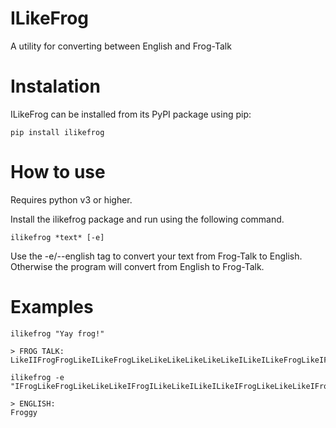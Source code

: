 # ILikeFrog

A utility for converting between English and Frog-Talk

# Instalation
ILikeFrog can be installed from its PyPI package using pip:

    pip install ilikefrog

# How to use
Requires python v3 or higher.

Install the ilikefrog package and run using the following command.

    ilikefrog *text* [-e]

Use the -e/--english tag to convert your text from Frog-Talk to English.
Otherwise the program will convert from English to Frog-Talk.

# Examples

    ilikefrog "Yay frog!"

    > FROG TALK:
    LikeIIFrogFrogLikeILikeFrogLikeLikeLikeLikeLikeLikeILikeILikeFrogLikeIFrogLikeILikeLikeIFrogILikeLikeILikeILikeIFrogLikeLikeILikeIFrogI

    ilikefrog -e "IFrogLikeFrogLikeLikeLikeIFrogILikeLikeILikeILikeIFrogLikeLikeLikeIFrogLikeLikeLikeLikeLikeLikeLike"

    > ENGLISH:
    Froggy

